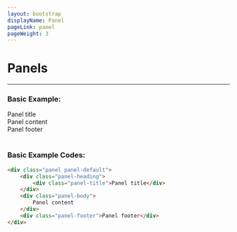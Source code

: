 ```yaml
---
layout: bootstrap
displayName: Panel
pageLink: panel
pageWeight: 3
---
```


# Panels
---

### Basic Example:
<div class="panel panel-default">
    <div class="panel-heading">
        <div class="panel-title">Panel title</div>
    </div>
    <div class="panel-body">
        Panel content
    </div>
    <div class="panel-footer">Panel footer</div>
</div>


<br>

### Basic Example Codes:

```html
<div class="panel panel-default">
    <div class="panel-heading">
        <div class="panel-title">Panel title</div>
    </div>
    <div class="panel-body">
        Panel content
    </div>
    <div class="panel-footer">Panel footer</div>
</div>
```
